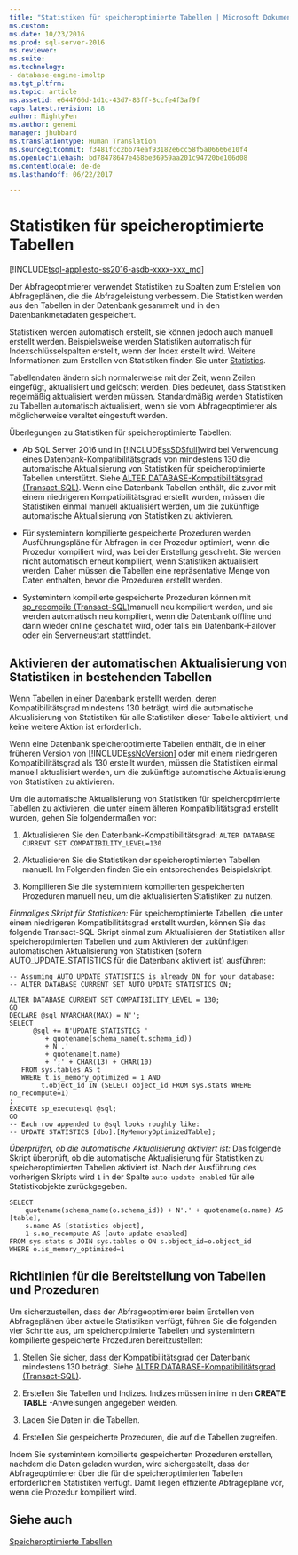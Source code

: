 ```yaml
---
title: "Statistiken für speicheroptimierte Tabellen | Microsoft Dokumentation"
ms.custom: 
ms.date: 10/23/2016
ms.prod: sql-server-2016
ms.reviewer: 
ms.suite: 
ms.technology:
- database-engine-imoltp
ms.tgt_pltfrm: 
ms.topic: article
ms.assetid: e644766d-1d1c-43d7-83ff-8ccfe4f3af9f
caps.latest.revision: 18
author: MightyPen
ms.author: genemi
manager: jhubbard
ms.translationtype: Human Translation
ms.sourcegitcommit: f3481fcc2bb74eaf93182e6cc58f5a06666e10f4
ms.openlocfilehash: bd78478647e468be36959aa201c94720be106d08
ms.contentlocale: de-de
ms.lasthandoff: 06/22/2017

---
```

# <a name="statistics-for-memory-optimized-tables"></a>Statistiken für speicheroptimierte Tabellen
[!INCLUDE[tsql-appliesto-ss2016-asdb-xxxx-xxx_md](../../includes/tsql-appliesto-ss2016-asdb-xxxx-xxx-md.md)]

  Der Abfrageoptimierer verwendet Statistiken zu Spalten zum Erstellen von Abfrageplänen, die die Abfrageleistung verbessern. Die Statistiken werden aus den Tabellen in der Datenbank gesammelt und in den Datenbankmetadaten gespeichert.  
  
 Statistiken werden automatisch erstellt, sie können jedoch auch manuell erstellt werden. Beispielsweise werden Statistiken automatisch für Indexschlüsselspalten erstellt, wenn der Index erstellt wird. Weitere Informationen zum Erstellen von Statistiken finden Sie unter [Statistics](../../relational-databases/statistics/statistics.md).  
  
 Tabellendaten ändern sich normalerweise mit der Zeit, wenn Zeilen eingefügt, aktualisiert und gelöscht werden. Dies bedeutet, dass Statistiken regelmäßig aktualisiert werden müssen. Standardmäßig werden Statistiken zu Tabellen automatisch aktualisiert, wenn sie vom Abfrageoptimierer als möglicherweise veraltet eingestuft werden.  
  
 Überlegungen zu Statistiken für speicheroptimierte Tabellen:  
  
-   Ab SQL Server 2016 und in [!INCLUDE[ssSDSfull](../../includes/sssdsfull-md.md)]wird bei Verwendung eines Datenbank-Kompatibilitätsgrads von mindestens 130 die automatische Aktualisierung von Statistiken für speicheroptimierte Tabellen unterstützt. Siehe [ALTER DATABASE-Kompatibilitätsgrad (Transact-SQL)](../../t-sql/statements/alter-database-transact-sql-compatibility-level.md). Wenn eine Datenbank Tabellen enthält, die zuvor mit einem niedrigeren Kompatibilitätsgrad erstellt wurden, müssen die Statistiken einmal manuell aktualisiert werden, um die zukünftige automatische Aktualisierung von Statistiken zu aktivieren.
  
-   Für systemintern kompilierte gespeicherte Prozeduren werden Ausführungspläne für Abfragen in der Prozedur optimiert, wenn die Prozedur kompiliert wird, was bei der Erstellung geschieht. Sie werden nicht automatisch erneut kompiliert, wenn Statistiken aktualisiert werden. Daher müssen die Tabellen eine repräsentative Menge von Daten enthalten, bevor die Prozeduren erstellt werden.  
  
-   Systemintern kompilierte gespeicherte Prozeduren können mit [sp_recompile (Transact-SQL)](../../relational-databases/system-stored-procedures/sp-recompile-transact-sql.md)manuell neu kompiliert werden, und sie werden automatisch neu kompiliert, wenn die Datenbank offline und dann wieder online geschaltet wird, oder falls ein Datenbank-Failover oder ein Serverneustart stattfindet.  
  
## <a name="enabling-automatic-update-of-statistics-in-existing-tables"></a>Aktivieren der automatischen Aktualisierung von Statistiken in bestehenden Tabellen

Wenn Tabellen in einer Datenbank erstellt werden, deren Kompatibilitätsgrad mindestens 130 beträgt, wird die automatische Aktualisierung von Statistiken für alle Statistiken dieser Tabelle aktiviert, und keine weitere Aktion ist erforderlich.

Wenn eine Datenbank speicheroptimierte Tabellen enthält, die in einer früheren Version von [!INCLUDE[ssNoVersion](../../includes/ssnoversion-md.md)] oder mit einem niedrigeren Kompatibilitätsgrad als 130 erstellt wurden, müssen die Statistiken einmal manuell aktualisiert werden, um die zukünftige automatische Aktualisierung von Statistiken zu aktivieren.

Um die automatische Aktualisierung von Statistiken für speicheroptimierte Tabellen zu aktivieren, die unter einem älteren Kompatibilitätsgrad erstellt wurden, gehen Sie folgendermaßen vor:

1. Aktualisieren Sie den Datenbank-Kompatibilitätsgrad: `ALTER DATABASE CURRENT SET COMPATIBILITY_LEVEL=130`

2. Aktualisieren Sie die Statistiken der speicheroptimierten Tabellen manuell. Im Folgenden finden Sie ein entsprechendes Beispielskript.

3. Kompilieren Sie die systemintern kompilierten gespeicherten Prozeduren manuell neu, um die aktualisierten Statistiken zu nutzen.

*Einmaliges Skript für Statistiken:* Für speicheroptimierte Tabellen, die unter einem niedrigeren Kompatibilitätsgrad erstellt wurden, können Sie das folgende Transact-SQL-Skript einmal zum Aktualisieren der Statistiken aller speicheroptimierten Tabellen und zum Aktivieren der zukünftigen automatischen Aktualisierung von Statistiken (sofern AUTO_UPDATE_STATISTICS für die Datenbank aktiviert ist) ausführen:

```
-- Assuming AUTO_UPDATE_STATISTICS is already ON for your database:
-- ALTER DATABASE CURRENT SET AUTO_UPDATE_STATISTICS ON;

ALTER DATABASE CURRENT SET COMPATIBILITY_LEVEL = 130;
GO
DECLARE @sql NVARCHAR(MAX) = N'';
SELECT
      @sql += N'UPDATE STATISTICS '
         + quotename(schema_name(t.schema_id))
         + N'.'
         + quotename(t.name)
         + ';' + CHAR(13) + CHAR(10)
   FROM sys.tables AS t
   WHERE t.is_memory_optimized = 1 AND 
        t.object_id IN (SELECT object_id FROM sys.stats WHERE no_recompute=1)
;
EXECUTE sp_executesql @sql;
GO
-- Each row appended to @sql looks roughly like:
-- UPDATE STATISTICS [dbo].[MyMemoryOptimizedTable];
```

*Überprüfen, ob die automatische Aktualisierung aktiviert ist:* Das folgende Skript überprüft, ob die automatische Aktualisierung für Statistiken zu speicheroptimierten Tabellen aktiviert ist. Nach der Ausführung des vorherigen Skripts wird `1` in der Spalte `auto-update enabled` für alle Statistikobjekte zurückgegeben.

```
SELECT 
    quotename(schema_name(o.schema_id)) + N'.' + quotename(o.name) AS [table],
    s.name AS [statistics object],
    1-s.no_recompute AS [auto-update enabled]
FROM sys.stats s JOIN sys.tables o ON s.object_id=o.object_id
WHERE o.is_memory_optimized=1
```

## <a name="guidelines-for-deploying-tables-and-procedures"></a>Richtlinien für die Bereitstellung von Tabellen und Prozeduren  
 Um sicherzustellen, dass der Abfrageoptimierer beim Erstellen von Abfrageplänen über aktuelle Statistiken verfügt, führen Sie die folgenden vier Schritte aus, um speicheroptimierte Tabellen und systemintern kompilierte gespeicherte Prozeduren bereitzustellen:  
  
1.  Stellen Sie sicher, dass der Kompatibilitätsgrad der Datenbank mindestens 130 beträgt. Siehe [ALTER DATABASE-Kompatibilitätsgrad (Transact-SQL)](../../t-sql/statements/alter-database-transact-sql-compatibility-level.md).

2.  Erstellen Sie Tabellen und Indizes. Indizes müssen inline in den **CREATE TABLE** -Anweisungen angegeben werden.  
  
3.  Laden Sie Daten in die Tabellen.  
  
4.  Erstellen Sie gespeicherte Prozeduren, die auf die Tabellen zugreifen.  
  
 Indem Sie systemintern kompilierte gespeicherten Prozeduren erstellen, nachdem die Daten geladen wurden, wird sichergestellt, dass der Abfrageoptimierer über die für die speicheroptimierten Tabellen erforderlichen Statistiken verfügt. Damit liegen effiziente Abfragepläne vor, wenn die Prozedur kompiliert wird.  

## <a name="see-also"></a>Siehe auch  
 [Speicheroptimierte Tabellen](../../relational-databases/in-memory-oltp/memory-optimized-tables.md)  
  
  

